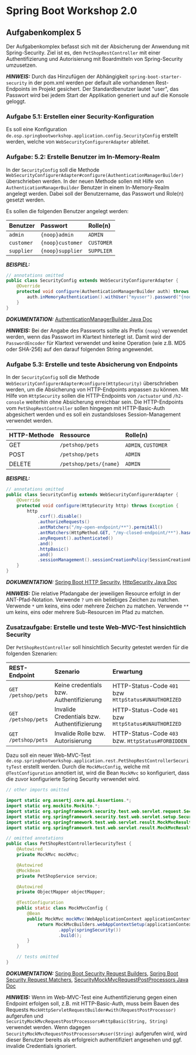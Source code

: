 # Spring Boot Workshop 2.0

## Aufgabenkomplex 5

Der Aufgabenkomplex befasst sich mit der Absicherung der Anwendung mit Spring-Security. Ziel ist es, den `PetShopRestController` mit einer
Authentifizierung und Autorisierung mit Boardmitteln von Spring-Security umzusetzen.

**_HINWEIS:_** Durch das Hinzufügen der Abhängigkeit `spring-boot-starter-security` in der pom.xml werden per default alle
vorhandenen Rest-Endpoints im Projekt gesichert. Der Standardbenutzer lautet "user", das Passwort wird bei jedem Start
der Applikation generiert und auf die Konsole geloggt.

### Aufgabe 5.1: Erstellen einer Security-Konfiguration

Es soll eine Konfiguration `de.osp.springbootworkshop.application.config.SecurityConfig` erstellt werden, 
welche von `WebSecurityConfigurerAdapter` ableitet.


### Aufgabe: 5.2: Erstelle Benutzer im In-Memory-Realm

In der `SecurityConfig` soll die Methode `WebSecurityConfigurerAdapter#configure(AuthenticationManagerBuilder)` überschrieben werden. 
In der neuen Methode sollen mit Hilfe von `AuthenticationManagerBuilder` Benutzer in einem In-Memory-Realm angelegt werden. 
Dabei soll der Benutzername, das Passwort und Role(n) gesetzt werden.

Es sollen die folgenden Benutzer angelegt werden:

| Benutzer   | Passwort         | Rolle(n)   |
|:-----------|:-----------------|:-----------|
| `admin`    | `{noop}admin`    | `ADMIN`    |
| `customer` | `{noop}customer` | `CUSTOMER` |
| `supplier` | `{noop}supplier` | `SUPPLIER` |


**_BEISPIEL:_**
```java
// annotations omitted
public class SecurityConfig extends WebSecurityConfigurerAdapter {
    @Override
    protected void configure(AuthenticationManagerBuilder auth) throws Exception {
        auth.inMemoryAuthentication().withUser("myuser").password("{noop}mypassword").roles("MYROLE");
    }
}
```

**_DOKUMENTATION:_**
[AuthenticationManagerBuilder Java Doc](https://docs.spring.io/spring-security/site/docs/current/api/org/springframework/security/config/annotation/authentication/builders/AuthenticationManagerBuilder.html)

**_HINWEIS:_** Bei der Angabe des Passworts sollte als Prefix `{noop}` verwendet werden, wenn das Passwort im Klartext hinterlegt ist. 
Damit wird der `PasswordEncoder` für Klartext verwendet und keine Operation (wie z.B. MD5 oder SHA-256) auf den darauf folgenden
String angewendet.


### Aufgabe 5.3: Erstelle und teste Absicherung von Endpoints

In der `SecurityConfig` soll die Methode `WebSecurityConfigurerAdapter#configure(HttpSecurity)` überschrieben werden, um 
die Absicherung von HTTP-Endpoints anpassen zu können. Mit Hilfe von `HttpSecurity` sollen die HTTP-Endpoints von `/actuator` und `/h2-console` 
weiterhin ohne Absicherung erreichbar sein. Die HTTP-Endpoints vom `PetShopRestController` sollen
hingegen mit HTTP-Basic-Auth abgesichert werden und es soll ein zustandsloses Session-Management verwendet werden.

| HTTP-Methode | Ressource              | Rolle(n)            |
|:-------------|:-----------------------|:--------------------|
| GET          | `/petshop/pets`        | `ADMIN`, `CUSTOMER` |
| POST         | `/petshop/pets`        | `ADMIN`             |
| DELETE       | `/petshop/pets/{name}` | `ADMIN`             |

**_BEISPIEL:_**
```java
// annotations omitted
public class SecurityConfig extends WebSecurityConfigurerAdapter {
    @Override
    protected void configure(HttpSecurity http) throws Exception {
        http
            .csrf().disable()
            .authorizeRequests()
            .antMatchers("/my-open-endpoint/**").permitAll()
            .antMatchers(HttpMethod.GET, "/my-closed-endpoint/**").hasAnyRole("MYROLE")
            .anyRequest().authenticated()
            .and()
            .httpBasic()
            .and()
            .sessionManagement().sessionCreationPolicy(SessionCreationPolicy.STATELESS);
    }
}

```

**_DOKUMENTATION:_** [Spring Boot HTTP Security](https://docs.spring.io/spring-security/site/docs/current/reference/htmlsingle/#jc-httpsecurity),
[HttpSecurity Java Doc](https://docs.spring.io/spring-security/site/docs/current/api/org/springframework/security/config/annotation/web/builders/HttpSecurity.html)

**_HINWEIS:_** Die relative Pfadangabe der jeweiligen Resource erfolgt in der ANT-Pfad-Notation. Verwende `?` um ein 
beliebiges Zeichen zu matchen. Verwende `*` um keins, eins oder mehrere Zeichen zu matchen. 
Verwende `**` um keins, eins oder mehrere Sub-Resourcen im Pfad zu matchen.


### Zusatzaufgabe: Erstelle und teste Web-MVC-Test hinsichtlich Security

Der `PetShopRestController` soll hinsichtlich Security getestet werden für die folgenden Szenarien:

| REST-Endpoint       | Szenario                                    | Erwartung                                            |
|:--------------------|:--------------------------------------------|:-----------------------------------------------------|
| `GET /petshop/pets` | Keine credentials bzw. Authentifizierung    | HTTP-Status-Code `401` bzw `HttpStatus#UNAUTHORIZED` |
| `GET /petshop/pets` | Invalide Credentials bzw. Authentifizierung | HTTP-Status-Code `401` bzw `HttpStatus#UNAUTHORIZED` |
| `GET /petshop/pets` | Invalide Rolle bzw. Autorisierung           | HTTP-Status-Code `403` bzw. `HttpStatus#FORBIDDEN`   |

Dazu soll ein neuer Web-MVC-Test `de.osp.springbootworkshop.application.rest.PetShopRestControllerSecurityTest` erstellt werden. 
Durch die `MockMvcConfig`, welche mit `@TestConfiguration` annotiert ist, wird die Bean `MockMvc` so konfiguriert, 
dass die zuvor konfigurierte Spring Security verwendet wird.

```java
// other imports omitted

import static org.assertj.core.api.Assertions.*;
import static org.mockito.Mockito.*;
import static org.springframework.security.test.web.servlet.request.SecurityMockMvcRequestPostProcessors.*;
import static org.springframework.security.test.web.servlet.setup.SecurityMockMvcConfigurers.*;
import static org.springframework.test.web.servlet.result.MockMvcResultHandlers.*;
import static org.springframework.test.web.servlet.result.MockMvcResultMatchers.*;

// omitted annotations
public class PetShopRestControllerSecurityTest {
    @Autowired
    private MockMvc mockMvc;

    @Autowired
    @MockBean
    private PetShopService service;

    @Autowired
    private ObjectMapper objectMapper;

    @TestConfiguration
    public static class MockMvcConfig {
        @Bean
        public MockMvc mockMvc(WebApplicationContext applicationContext) {
            return MockMvcBuilders.webAppContextSetup(applicationContext)
                    .apply(springSecurity())
                    .build();
        }
    }

    // tests omitted
}
```

**_DOKUMENTATION:_**
[Spring Boot Security Request Builders](https://docs.spring.io/spring-security/site/docs/current/reference/htmlsingle/#securitymockmvcrequestbuilders),
[Spring Boot Security Request Matchers](https://docs.spring.io/spring-security/site/docs/current/reference/htmlsingle/#securitymockmvcresultmatchers),
[SecurityMockMvcRequestPostProcessors Java Doc](https://docs.spring.io/spring-security/site/docs/current/api/org/springframework/security/test/web/servlet/request/SecurityMockMvcRequestPostProcessors.html)

**_HINWEIS:_** Wenn im Web-MVC-Test eine Authentifizierung gegen einen Endpoint erfolgen soll, z.B. mit HTTP-Basic-Auth, muss beim Bauen 
des Requests `MockHttpServletRequestBuilder#with(RequestPostProcessor)` aufgerufen und  
`SecurityMockMvcRequestPostProcessors#httpBasic(String, String)` verwendet werden. Wenn dagegen
`SecurityMockMvcRequestPostProcessors#user(String)` aufgerufen wird, wird dieser Benutzer bereits als erfolgreich authentifiziert angesehen 
und ggf. invalide Credentials ignoriert.
